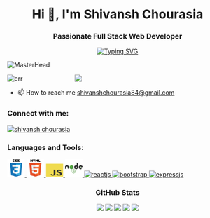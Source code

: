 <h1 align="center">Hi 👋, I'm Shivansh Chourasia</h1>

<h3 align="center">Passionate Full Stack Web Developer</h3>

<div align="center">
<a href="https://git.io/typing-svg"><img src="https://readme-typing-svg.demolab.com?font=Fira+Code&size=27&pause=1000&color=blue &width=470&lines=Hello+Fellow+%3C%2FDevelopers%3E;if(brain!%3Dempty)+keepCoding()+;else++orderCoffee()+" alt="Typing SVG" /></a>
<!-- [![Typing SVG](https://readme-typing-svg.demolab.com?font=Fira+Code&pause=1000&width=435&lines=Hello+Fellow+%3C%2FDevelopers%3E;if(brain+!%3D+empty)+%7B++keepCoding()++%7D+;else+%7B++orderCoffee()++%7D)](https://git.io/typing-svg) -->
</div>

![MasterHead](https://miro.medium.com/max/1400/1*OxT7UjIwhklKE8d8SFyo7g.gif)

<img src="https://media0.giphy.com/media/v1.Y2lkPTc5MGI3NjExaTc0N3o0cjU1dGRrN3BsOHI3OXRsbXB5ejlqcmVmMTFuZTI2YmJodSZlcD12MV9pbnRlcm5hbF9naWZfYnlfaWQmY3Q9Zw/bGgsc5mWoryfgKBx1u/giphy.gif" width="350px" align="right">

<p align="left"> <img src="https://komarev.com/ghpvc/?username=MadhuraTatte&label=Profile%20views&color=0e75b6&style=flat" alt="err" /> </p>

<!-- - 👨‍💻 All of my projects are available at [Portfolio](https://madhuratatte.github.io/) -->

- 📫 How to reach me shivanshchourasia84@gmail.com

<!-- - 📄 Know about my experiences [Resumé](https://drive.google.com/file/d/1-KTfPu19XzjYrL2A4Bp50yyXGFHHi_SC/view) -->

<!-- - ⚡ Fun fact Can produce best ot of waste -->

<h3 align="left">Connect with me:</h3>
<p align="left">
<a href="https://www.linkedin.com/in/shivansh-chourasia-b618561bb" target="blank"><img align="center" src="https://raw.githubusercontent.com/rahuldkjain/github-profile-readme-generator/master/src/images/icons/Social/linked-in-alt.svg" alt="shivansh chourasia" height="30" width="40" /></a>
</p>


<h3 align="left">Languages and Tools:</h3>
 <a href="https://www.w3schools.com/css/" target="_blank" rel="noreferrer"> 
 <img src="https://raw.githubusercontent.com/devicons/devicon/master/icons/css3/css3-original-wordmark.svg" alt="css3" width="40" height="40"/> </a> 
 <a href="https://www.w3.org/html/" target="_blank" rel="noreferrer"> 
 <img src="https://raw.githubusercontent.com/devicons/devicon/master/icons/html5/html5-original-wordmark.svg" alt="html5" width="40" height="40"/> </a> 
 <a href="https://developer.mozilla.org/en-US/docs/Web/JavaScript" target="_blank" rel="noreferrer"> 
 <img src="https://raw.githubusercontent.com/devicons/devicon/master/icons/javascript/javascript-original.svg" alt="javascript" width="40" height="30"/> </a>
  <a href="https://nodejs.org" target="_blank" rel="noreferrer">
<img src="https://raw.githubusercontent.com/devicons/devicon/master/icons/nodejs/nodejs-original-wordmark.svg" alt="nodejs" width="40" height="40"/> </a> 
  <a href="https://nodejs.org" target="_blank" rel="noreferrer">
<img src="https://upload.wikimedia.org/wikipedia/commons/thumb/a/a7/React-icon.svg/2300px-React-icon.svg.png" alt="reactjs" width="40" height="40"/> </a> 
  <a href="https://nodejs.org" target="_blank" rel="noreferrer">
<img src="https://getbootstrap.com/docs/5.0/assets/brand/bootstrap-logo.svg" alt="bootstrap" width="40" height="40"/> </a> 
  <a href="https://nodejs.org" target="_blank" rel="noreferrer">
<img src="https://encrypted-tbn0.gstatic.com/images?q=tbn:ANd9GcTSmZzT7QIg725Q19EwtHCiJZ2f9mNCWeKDgrxjPxL--A&s" alt="expressjs" width="40" height="40"/> </a> 

<div>
<h3 align="center">GitHub Stats</h3>
<p align="center">
<img src="https://github-profile-summary-cards.vercel.app/api/cards/profile-details?username=shivansh84ya&theme=github_dark">
<img src="https://github-profile-summary-cards.vercel.app/api/cards/repos-per-language?username=shivansh84ya&theme=github_dark">
<img src="http://github-profile-summary-cards.vercel.app/api/cards/most-commit-language?username=shivansh84ya&theme=github_dark">
<img src="http://github-profile-summary-cards.vercel.app/api/cards/stats?username=shivansh84ya&theme=github_dark">
<img src="http://github-profile-summary-cards.vercel.app/api/cards/productive-time?username=shivansh84ya&theme=github_dark&utcOffset=8">
</p>
</div>
